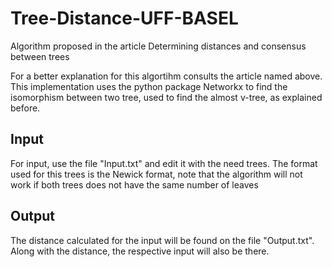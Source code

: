 # Tree-Distance-UFF-BASEL
Algorithm proposed in the article Determining distances and consensus between trees

For a better explanation for this algortihm consults the article named above.
This implementation uses the python package Networkx to find the isomorphism between two tree, used to find the almost v-tree, as explained before.

## Input
For input, use the file "Input.txt" and edit it with the need trees.
The format used for this trees is the Newick format, note that the algorithm will not work if both trees does not have the same number of leaves

## Output
The distance calculated for the input will be found on the file "Output.txt". Along with the distance, the respective input will also be there.
